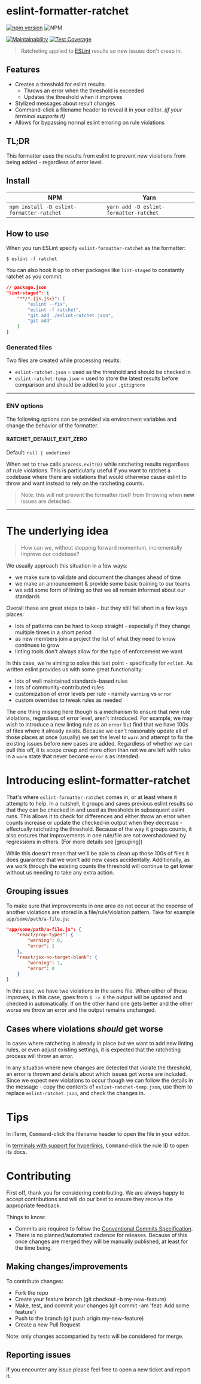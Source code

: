 # eslint-formatter-ratchet

[![npm version](https://badge.fury.io/js/eslint-formatter-ratchet.svg)](https://badge.fury.io/js/eslint-formatter-ratchet) ![NPM](https://img.shields.io/npm/l/eslint-formatter-ratchet)

[![Maintainability](https://api.codeclimate.com/v1/badges/42b2cb4eb530a867e3dc/maintainability)](https://codeclimate.com/github/ProductPlan/eslint-formatter-ratchet/maintainability) [![Test Coverage](https://api.codeclimate.com/v1/badges/42b2cb4eb530a867e3dc/test_coverage)](https://codeclimate.com/github/ProductPlan/eslint-formatter-ratchet/test_coverage)

> Ratcheting applied to [ESLint](https://eslint.org) results so new issues don't creep in.

## Features

- Creates a threshold for eslint results
  - Throws an error when the threshold is exceeded
  - Updates the threshold when it improves
- Stylized messages about result changes
- Command-click a filename header to reveal it in your editor. _(if your terminal supports it)_
- Allows for bypassing normal eslint erroring on rule violations

## TL;DR

This formatter uses the results from eslint to prevent new violations from being added - regardless of error level.

## Install

| NPM                                       | Yarn                                   |
| ----------------------------------------- | -------------------------------------- |
| `npm install -D eslint-formatter-ratchet` | `yarn add -D eslint-formatter-ratchet` |

## How to use

When you run ESLint specify `eslint-formatter-ratchet` as the formatter:

```
$ eslint -f ratchet
```

You can also hook it up to other packages like `lint-staged` to constantly ratchet as you commit:

```json
// package.json
"lint-staged": {
    "**/*.{js,jsx}": [
        "eslint --fix",
        "eslint -f ratchet",
        "git add ./eslint-ratchet.json",
        "git add"
    ]
}
```

### Generated files

Two files are created while processing results:

- `eslint-ratchet.json` = used as the threshold and should be checked in
- `eslint-ratchet-temp.json` = used to store the latest results before comparison and should be added to your `.gitignore`

---

### ENV options

The following options can be provided via environment variables and change the behavior of the formatter.

#### RATCHET_DEFAULT_EXIT_ZERO

Default: `null | undefined`

When set to `true` calls `process.exit(0)` while ratcheting results regardless of rule violations. This is particularly useful if you want to ratchet a codebase where there are violations that would otherwise cause eslint to throw and want instead to rely on the ratcheting counts.

> Note: this will not prevent the formatter itself from throwing when **new** issues are detected.

---

# The underlying idea

> How can we, without stopping forward momentum, incrementally improve our codebase?

We usually approach this situation in a few ways:

- we make sure to validate and document the changes ahead of time
- we make an announcement & provide some basic training to our teams
- we add some form of linting so that we all remain informed about our standards

Overall these are great steps to take - but they still fall short in a few keys places:

- lots of patterns can be hard to keep straight - especially if they change multiple times in a short period
- as new members join a project the list of what they need to know continues to grow
- linting tools don't always allow for the type of enforcement we want

In this case, we're aiming to solve this last point - specifically for `eslint`. As written eslint provides us with some great functionality:

- lots of well maintained standards-based rules
- lots of community-contributed rules
- customization of error levels per rule - namely `warning` vs `error`
- custom overrides to tweak rules as needed

The one thing missing here though is a mechanism to ensure that new rule violations, regardless of error level, aren't introduced. For example, we may wish to introduce a new linting rule as an `error` but find that we have 100s of files where it already exists. Because we can't reasonably update all of those places at once (usually) we set the level to `warn` and attempt to fix the existing issues before new cases are added. Regardless of whether we can pull this off, it is scope creep and more often than not we are left with rules in a `warn` state that never become `error` s as intended.

# Introducing eslint-formatter-ratchet

That's where `eslint-formatter-ratchet` comes in, or at least where it attempts to help. In a nutshell, it groups and saves previous eslint results so that they can be checked in and used as thresholds in subsequent eslint runs. This allows it to check for differences and either throw an error when counts increase or update the checked-in output when they decrease - effectually ratcheting the threshold. Because of the way it groups counts, it also ensures that improvements in one rule/file are not overshadowed by regressions in others. (For more details see [grouping])

While this doesn't mean that we'll be able to clean up those 100s of files it does guarantee that we won't add new cases accidentally. Additionally, as we work through the existing counts the threshold will continue to get lower without us needing to take any extra action.

## Grouping issues

To make sure that improvements in one area do not occur at the expense of another violations are stored in a file/rule/violation pattern. Take for example `app/some/path/a-file.js`:

```json
"app/some/path/a-file.js": {
    "react/prop-types": {
        "warning": 0,
        "error": 1
    },
    "react/jsx-no-target-blank": {
        "warning": 1,
        "error": 0
    }
}
```

In this case, we have two violations in the same file. When either of these improves, in this case, goes from `1 -> 0` the output will be updated and checked in automatically. If on the other hand one gets better and the other worse we throw an error and the output remains unchanged.

## Cases where violations _should_ get worse

In cases where ratcheting is already in place but we want to add new linting rules, or even adjust existing settings, it is expected that the ratcheting process will throw an error.

In any situation where new changes are detected that violate the threshold, an error is thrown and details about which issues got worse are included. Since we expect new violations to occur though we can follow the details in the message - copy the contents of `eslint-ratchet-temp.json`, use them to replace `eslint-ratchet.json`, and check the changes in.

# Tips

In iTerm, <kbd>Command</kbd>-click the filename header to open the file in your editor.

In [terminals with support for hyperlinks](https://gist.github.com/egmontkob/eb114294efbcd5adb1944c9f3cb5feda#supporting-apps), <kbd>Command</kbd>-click the rule ID to open its docs.

# Contributing

First off, thank you for considering contributing. We are always happy to accept contributions and will do our best to ensure they receive the appropriate feedback.

Things to know:

- Commits are required to follow the [Conventional Commits Specification](https://www.conventionalcommits.org/en/v1.0.0/).
- There is no planned/automated cadence for releases. Because of this once changes are merged they will be manually published, at least for the time being.

## Making changes/improvements

To contribute changes:

- Fork the repo
- Create your feature branch (git checkout -b my-new-feature)
- Make, test, and commit your changes (git commit -am 'feat: Add some feature')
- Push to the branch (git push origin my-new-feature)
- Create a new Pull Request

Note: only changes accompanied by tests will be considered for merge.

## Reporting issues

If you encounter any issue please feel free to open a new ticket and report it.
